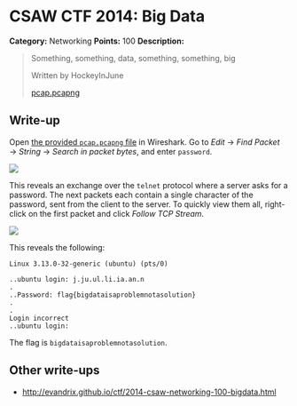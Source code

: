 # CSAW CTF 2014: Big Data

**Category:** Networking
**Points:** 100
**Description:**

> Something, something, data, something, something, big
>
> Written by HockeyInJune
>
> [pcap.pcapng](pcap.pcapng)

## Write-up

Open [the provided `pcap.pcapng` file](pcap.pcapng) in Wireshark. Go to _Edit_ → _Find Packet_ → _String_ → _Search in packet bytes_, and enter `password`.

![](search.png)

This reveals an exchange over the `telnet` protocol where a server asks for a password. The next packets each contain a single character of the password, sent from the client to the server. To quickly view them all, right-click on the first packet and click _Follow TCP Stream_.

![](tcp-stream.png)

This reveals the following:

```
Linux 3.13.0-32-generic (ubuntu) (pts/0)

..ubuntu login: j.ju.ul.li.ia.an.n
.
..Password: flag{bigdataisaproblemnotasolution}
.
.
Login incorrect
..ubuntu login:
```

The flag is `bigdataisaproblemnotasolution`.

## Other write-ups

* <http://evandrix.github.io/ctf/2014-csaw-networking-100-bigdata.html>
